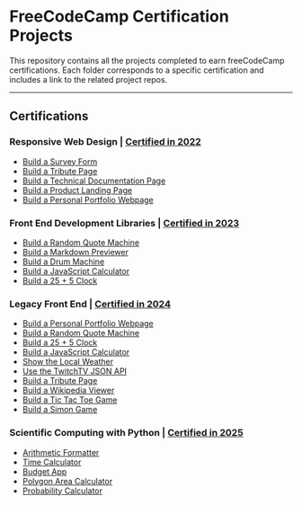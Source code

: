 # FreeCodeCamp Certification Projects

This repository contains all the projects completed to earn freeCodeCamp certifications. Each folder corresponds to a specific certification and includes a link to the related project repos.

---

## Certifications

### Responsive Web Design | [Certified in 2022](https://www.freecodecamp.org/certification/1diazdev/responsive-web-design)

- [Build a Survey Form](./ResponsiveWebDesign)
- [Build a Tribute Page](./ResponsiveWebDesign)
- [Build a Technical Documentation Page](./ResponsiveWebDesign)
- [Build a Product Landing Page](./ResponsiveWebDesign)
- [Build a Personal Portfolio Webpage](./ResponsiveWebDesign)

### Front End Development Libraries | [Certified in 2023](https://www.freecodecamp.org/certification/1diazdev/front-end-development-libraries)

- [Build a Random Quote Machine](./FrontEndDevLibraries)
- [Build a Markdown Previewer](./FrontEndDevLibraries)
- [Build a Drum Machine](./FrontEndDevLibraries)
- [Build a JavaScript Calculator](./FrontEndDevLibraries)
- [Build a 25 + 5 Clock](./FrontEndDevLibraries)

### Legacy Front End | [Certified in 2024](https://www.freecodecamp.org/certification/1diazdev/legacy-front-end)

- [Build a Personal Portfolio Webpage](./LegacyLegacyFrontEnd)
- [Build a Random Quote Machine](./LegacyLegacyFrontEnd)
- [Build a 25 + 5 Clock](./LegacyLegacyFrontEnd)
- [Build a JavaScript Calculator](./LegacyLegacyFrontEnd)
- [Show the Local Weather](./LegacyLegacyFrontEnd)
- [Use the TwitchTV JSON API](./LegacyLegacyFrontEnd)
- [Build a Tribute Page](./LegacyLegacyFrontEnd)
- [Build a Wikipedia Viewer](./LegacyLegacyFrontEnd)
- [Build a Tic Tac Toe Game](./LegacyLegacyFrontEnd)
- [Build a Simon Game](./LegacyLegacyFrontEnd)

### Scientific Computing with Python | [Certified in 2025](https://www.freecodecamp.org/certification/1diazdev/scientific-computing-with-python-v7)

- [Arithmetic Formatter](./ScientificComputingWithPython/ArithmeticFormatter)
- [Time Calculator](./ScientificComputingWithPython/TimeCalculator)
- [Budget App](./ScientificComputingWithPython/BudgetApp)
- [Polygon Area Calculator](./ScientificComputingwithPython/PolygonAreaCalculator)
- [Probability Calculator](./ScientificComputingWithPython/ProbabilityCalculator)

<!-- ### Data Analysis with Python
- [Mean-Variance-Standard Deviation Calculator](./DataAnalysiswithPython)
- [Demographic Data Analyzer](./DataAnalysiswithPython)
- [Medical Data Visualizer](./DataAnalysiswithPython)
- [Page View Time Series Visualizer](./DataAnalysiswithPython)
- [Sea Level Predictor](./DataAnalysiswithPython) -->

<!-- ### Machine Learning with Python
- [Rock Paper Scissors](./MachineLearningwithPython)
- [Cat and Dog Image Classifier](./MachineLearningwithPython)
- [Book Recommendation Engine using KNN](./MachineLearningwithPython)
- [Linear Regression Health Costs Calculator](./MachineLearningwithPython)
- [Neural Network SMS Text Classifier](./MachineLearningwithPython) -->

<!-- ### College Algebra with Python
- [Build a Multi-Function Calculator](./CollegeAlgebrawithPython)
- [Build a Graphing Calculator](./CollegeAlgebrawithPython)
- [Build Three Math Games](./CollegeAlgebrawithPython)
- [Build a Financial Calculator](./CollegeAlgebrawithPython)
- [Build a Data Graph Explorer](./CollegeAlgebrawithPython) -->
